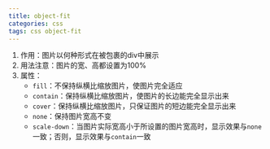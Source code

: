 ```yaml
---
title: object-fit
categories: css
tags: css object-fit
---
```


1. 作用：图片以何种形式在被包裹的div中展示
2. 用法注意：图片的宽、高都设置为100%
3. 属性：
   - `fill`：不保持纵横比缩放图片，使图片完全适应
   - `contain`：保持纵横比缩放图片，使图片的长边能完全显示出来
   - `cover`：保持纵横比缩放图片，只保证图片的短边能完全显示出来
   - `none`：保持图片宽高不变
   - `scale-down`：当图片实际宽高小于所设置的图片宽高时，显示效果与`none`一致；否则，显示效果与`contain`一致